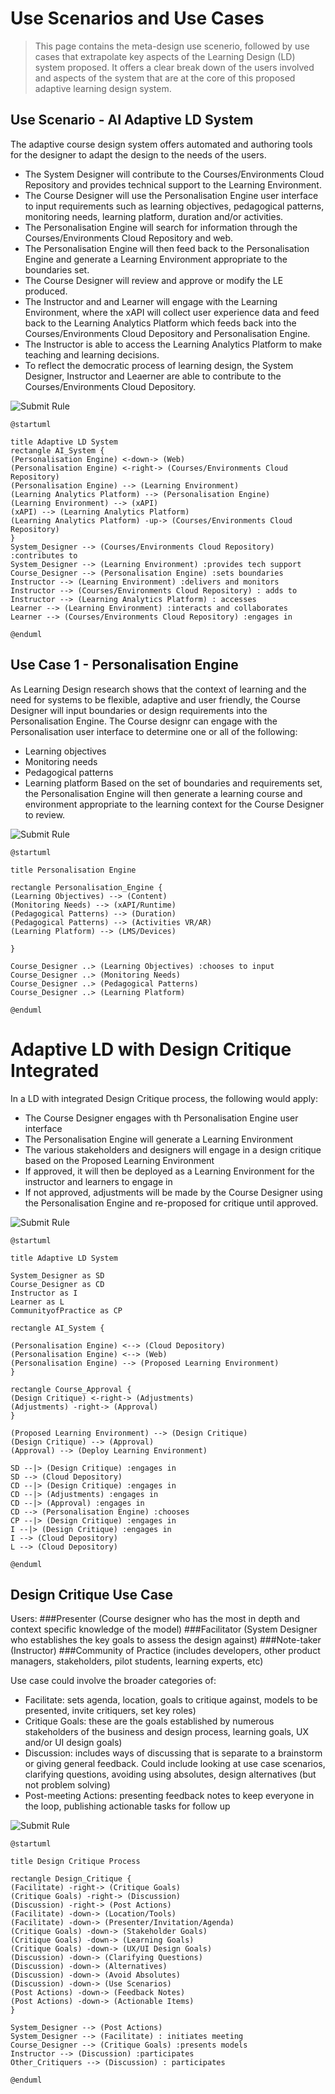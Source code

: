 # Use Scenarios and Use Cases

> This page contains the meta-design use scenerio, followed by use cases that extrapolate key aspects of the Learning Design (LD) system proposed. It offers a clear break down of the users involved and aspects of the system that are at the core of this proposed adaptive learning design system.

## Use Scenario - AI Adaptive LD System

The adaptive course design system offers automated and authoring tools for the designer to adapt the design to the needs of the users.
- The System Designer will contribute to the Courses/Environments Cloud Repository and provides technical support to the Learning Environment.
- The Course Designer will use the Personalisation Engine user interface to input requirements such as learning objectives, pedagogical patterns, monitoring needs, learning platform, duration and/or activities.
- The Personalisation Engine will search for information through the Courses/Environments Cloud Repository and web.
- The Personalisation Engine will then feed back to the Personalisation Engine and generate a Learning Environment appropriate to the boundaries set.
- The Course Designer will review and approve or modify the LE produced.
- The Instructor and and Learner will engage with the Learning Environment, where the xAPI will collect user experience data and feed back to the Learning Analytics Platform which feeds back into the Courses/Environments Cloud Depository and Personalisation Engine.
- The Instructor is able to access the Learning Analytics Platform to make teaching and learning decisions.
- To reflect the democratic process of learning design, the System Designer, Instructor and Leaerner are able to contribute to the Courses/Environments Cloud Depository.

![Submit Rule](https://www.plantuml.com/plantuml/img/ZLCxJmCn3DxpAposGyLU8TIgxL2fGmK3OvLBp3NIdNsoVOKAyT_9SKX0kJwcI8w_XpydCpKlrjQLSvQiGfX7trWw86oMy7HKmze91lDKTfVhNL-3Tt2ZBOeo-IgfjyG4AoeJuHZk9v5VQV80esSinXSR9PLxwpeNt8gYtgtea8IfHZA5HSLjX4TiM9En72znJJgM3NgXH2NyeXcxd_8y0u-MWiAsylR2Kdy3px2wOSOUypRVhZj7_VbNVqZece-skJq8z-7wHUoMgAaabDx0ZJ5E0vD9Abf31MCO9XkUVTe87rBiW1Zse6tJi1YuNlg4ujosfehPMC4jHIyfSxargKaRih-BuX6h_3X5mLE4cgaRIF-1Ruq1V8nT0EVLXpQLOI6WPW7trNSbhqI6ueFrdWDNbIzOl9t2RpMDLFeoHvO8d9iXnVnxFm40)

```
@startuml

title Adaptive LD System
rectangle AI_System { 
(Personalisation Engine) <-down-> (Web) 
(Personalisation Engine) <-right-> (Courses/Environments Cloud Repository) 
(Personalisation Engine) --> (Learning Environment)
(Learning Analytics Platform) --> (Personalisation Engine)
(Learning Environment) --> (xAPI) 
(xAPI) --> (Learning Analytics Platform) 
(Learning Analytics Platform) -up-> (Courses/Environments Cloud Repository)
}
System_Designer --> (Courses/Environments Cloud Repository) :contributes to 
System_Designer --> (Learning Environment) :provides tech support 
Course_Designer --> (Personalisation Engine) :sets boundaries 
Instructor --> (Learning Environment) :delivers and monitors
Instructor --> (Courses/Environments Cloud Repository) : adds to
Instructor --> (Learning Analytics Platform) : accesses
Learner --> (Learning Environment) :interacts and collaborates
Learner --> (Courses/Environments Cloud Repository) :engages in 

@enduml
```

## Use Case 1 - Personalisation Engine
As Learning Design research shows that the context of learning and the need for systems to be flexible, adaptive and user friendly, the Course Designer will input boundaries or design requirements into the Personalisation Engine.
The Course designr can engage with the Personalisation user interface to determine one or all of the following:
- Learning objectives
- Monitoring needs
- Pedagogical patterns
- Learning platform
Based on the set of boundaries and requirements set, the Personalisation Engine will then generate a learning course and environment appropriate to the learning context for the Course Designer to review.

![Submit Rule](https://www.plantuml.com/plantuml/img/XT51IyD040NW-_oAEIQ7DdSFqj1u45fT8dWjQpAk8viPsPqKGVpl9cf5QD3xDxptc4qsdsmS8e2nHK97AQluoDaRg-2L11O2IDIPbt0k3by2tn2A7VaaB05l7vudpqVA9QvMbrXiLOp4IYZsAcoQPdL3r9_0Q-skgtOKuu4cvQZtGGDtFgBpPfJa99inVGR_hUevdeqfutrRrMtvgvsBtXur3Tzqjx-h6ZfoDxK5U0VOwfWo7HhA78GIhjUpMjfsqJsfvYd355bUHbk-FTkyp1Rd_DFcPmi0R4Zw-PKV)

```
@startuml

title Personalisation Engine

rectangle Personalisation_Engine { 
(Learning Objectives) --> (Content)
(Monitoring Needs) --> (xAPI/Runtime)
(Pedagogical Patterns) --> (Duration)
(Pedagogical Patterns) --> (Activities VR/AR)
(Learning Platform) --> (LMS/Devices)

}

Course_Designer ..> (Learning Objectives) :chooses to input
Course_Designer ..> (Monitoring Needs)
Course_Designer ..> (Pedagogical Patterns)
Course_Designer ..> (Learning Platform)

@enduml
```

# Adaptive LD with Design Critique Integrated

In a LD with integrated Design Critique process, the following would apply:
- The Course Designer engages with th Personalisation Engine user interface
- The Personalisation Engine will generate a Learning Environment
- The various stakeholders and designers will engage in a design critique based on the Proposed Learning Environment
- If approved, it will then be deployed as a Learning Environment for the instructor and learners to engage in
- If not approved, adjustments will be made by the Course Designer using the Personalisation Engine and re-proposed for critique until approved.

![Submit Rule](https://www.plantuml.com/plantuml/img/ZPF1ReCm38RlVWeVow4lK4rJAzW1YGDI3pjM6NYf9qXOubH2tTvz0RgktQZM4n3__lyF6zPUb9FGDW32qX1kQjK97mYB3BUz5se1fkik8y_Qa4FbSPj1QeFpT7MQPf0RBovKOiU370fIxbGjOalR1iFIszVIgKgueh6j171KYJ9w8CXtKo0U4M1HalFMg8Qz4hO6duncGma-B9UFk4WR6shCgBEUOsQVu7yTp_IItDQCajBPw4SrZl1iT2mVs5dJaf6Oy7c9Unh3fkkSFQW6Zx2OHeAfO-7tC2OxrdiPl3VrM_0o6Fc8SVc45wAJMJ94_OSp8l-Ed85ONZl_t7uxT8tjvpFY9v15rSTC4Ax8QAN98vj9DRSLIE_gFwkkvZAlEDF_AGyRlB7ULRMtSPGUql8UdlnUqUmx5xSAi2PJnt_k2m00)

```
@startuml

title Adaptive LD System

System_Designer as SD
Course_Designer as CD
Instructor as I
Learner as L
CommunityofPractice as CP

rectangle AI_System { 

(Personalisation Engine) <--> (Cloud Depository) 
(Personalisation Engine) <--> (Web)
(Personalisation Engine) --> (Proposed Learning Environment) 
}

rectangle Course_Approval {
(Design Critique) <-right-> (Adjustments)
(Adjustments) -right-> (Approval)
}

(Proposed Learning Environment) --> (Design Critique)
(Design Critique) --> (Approval)
(Approval) --> (Deploy Learning Environment)

SD --|> (Design Critique) :engages in
SD --> (Cloud Depository)
CD --|> (Design Critique) :engages in
CD --|> (Adjustments) :engages in
CD --|> (Approval) :engages in
CD --> (Personalisation Engine) :chooses
CP --|> (Design Critique) :engages in
I --|> (Design Critique) :engages in
I --> (Cloud Depository)
L --> (Cloud Depository)

@enduml
```

## Design Critique Use Case

Users:
###Presenter (Course designer who has the most in depth and context specific knowledge of the model)
###Facilitator (System Designer who establishes the key goals to assess the design against)
###Note-taker (Instructor)
###Community of Practice (includes developers, other product managers, stakeholders, pilot students, learning experts, etc)

Use case could involve the broader categories of:
- Facilitate: sets agenda, location, goals to critique against, models to be presented, invite critiquers, set key roles)
- Critique Goals: these are the goals established by numerous stakeholders of the business and design process, learning goals, UX and/or UI design goals)
- Discussion: includes ways of discussing that is separate to a brainstorm or giving general feedback. Could include looking at use case scenarios, clarifying questions, avoiding using absolutes, design alternatives (but not problem solving)
- Post-meeting Actions: presenting feedback notes to keep everyone in the loop, publishing actionable tasks for follow up

![Submit Rule](https://www.plantuml.com/plantuml/svg/XPF1Ri8m38RlUOeSuO2uSvYeG4oLfes98Us6GkgLY12ps652qzvzYRfsBMkrMvf-lnt_jkV4odCuMI7Oi0Mv13AbamjlsBm7a6kF6eY4yA1PkR91TWtoAKOhfOqrh1Z6Sk9DUU39dHmrn3qgIsDnUz52buPq83Be8jRwQ25h99QPvdYTOdLI5lZX4lE0MYLW-e9e1wcr1mB7uAUvkwIVIP6Lu0hLzyXQjc5rX0FQ0lnmHSrBG7bdNFa_kNsTRlFQzvhkM52J2wkyURkcgCy1g7QYbyrihC_5qYump5pG53BR4zh0mzYMG6uqk9WS4zHfn2-s0YZsIX_b8rR11hZgHktZ9EKCfqX-2R6vKZplAXUYlvE_7Uz5slsTIUEYn_5CyWJ0qIUnmE09RaIthPYTgu68CYp0aiWTiG-QyKVGjcLsZWjZj3cdFEA93-2RLV3KmykEGCpZcALz-mO0)

```
@startuml

title Design Critique Process

rectangle Design_Critique {
(Facilitate) -right-> (Critique Goals)
(Critique Goals) -right-> (Discussion)
(Discussion) -right-> (Post Actions)
(Facilitate) -down-> (Location/Tools)
(Facilitate) -down-> (Presenter/Invitation/Agenda)
(Critique Goals) -down-> (Stakeholder Goals)
(Critique Goals) -down-> (Learning Goals)
(Critique Goals) -down-> (UX/UI Design Goals)
(Discussion) -down-> (Clarifying Questions)
(Discussion) -down-> (Alternatives)
(Discussion) -down-> (Avoid Absolutes)
(Discussion) -down-> (Use Scenarios)
(Post Actions) -down-> (Feedback Notes)
(Post Actions) -down-> (Actionable Items)
}

System_Designer --> (Post Actions)
System_Designer --> (Facilitate) : initiates meeting
Course_Designer --> (Critique Goals) :presents models
Instructor --> (Discussion) :participates
Other_Critiquers --> (Discussion) : participates

@enduml
```
